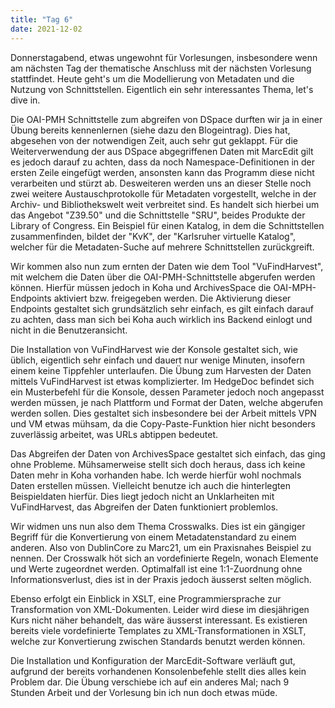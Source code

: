```yaml
---
title: "Tag 6"
date: 2021-12-02
---
```


Donnerstagabend, etwas ungewohnt für Vorlesungen, insbesondere wenn am nächsten Tag der thematische Anschluss mit der nächsten Vorlesung stattfindet. Heute geht's um die Modellierung von Metadaten und die Nutzung von Schnittstellen. Eigentlich ein sehr interessantes Thema, let's dive in. 

Die OAI-PMH Schnittstelle zum abgreifen von DSpace durften wir ja in einer Übung bereits kennenlernen (siehe dazu den Blogeintrag). Dies hat, abgesehen von der notwendigen Zeit, auch sehr gut geklappt. Für die Weiterverwendung der aus DSpace abgegriffenen Daten mit MarcEdit gilt es jedoch darauf zu achten, dass da noch Namespace-Definitionen in der ersten Zeile eingefügt werden, ansonsten kann das Programm diese nicht verarbeiten und stürzt ab. Desweiteren werden uns an dieser Stelle noch zwei weitere Austauschprotokolle für Metadaten vorgestellt, welche in der Archiv- und Bibliothekswelt weit verbreitet sind. Es handelt sich hierbei um das Angebot "Z39.50" und die Schnittstelle "SRU", beides Produkte der Library of Congress. Ein Beispiel für einen Katalog, in dem die Schnittstellen zusammenfinden, bildet der "KvK", der "Karlsruher virtuelle Katalog", welcher für die Metadaten-Suche auf mehrere Schnittstellen zurückgreift. 

Wir kommen also nun zum ernten der Daten wie dem Tool "VuFindHarvest", mit welchem die Daten über die OAI-PMH-Schnittstelle abgerufen werden können. Hierfür müssen jedoch in Koha und ArchivesSpace die OAI-MPH-Endpoints aktiviert bzw. freigegeben werden. Die Aktivierung dieser Endpoints gestaltet sich grundsätzlich sehr einfach, es gilt einfach darauf zu achten, dass man sich bei Koha auch wirklich ins Backend einlogt und nicht in die Benutzeransicht. 

Die Installation von VuFindHarvest wie der Konsole gestaltet sich, wie üblich, eigentlich sehr einfach und dauert nur wenige Minuten, insofern einem keine Tippfehler unterlaufen. Die Übung zum Harvesten der Daten mittels VuFindHarvest ist etwas komplizierter. Im HedgeDoc befindet sich ein Musterbefehl für die Konsole, dessen Parameter jedoch noch angepasst werden müssen, je nach Plattform und Format der Daten, welche abgerufen werden sollen. Dies gestaltet sich insbesondere bei der Arbeit mittels VPN und VM etwas mühsam, da die Copy-Paste-Funktion hier nicht besonders zuverlässig arbeitet, was URLs abtippen bedeutet. 

Das Abgreifen der Daten von ArchivesSpace gestaltet sich einfach, das ging ohne Probleme. Mühsamerweise stellt sich doch heraus, dass ich keine Daten mehr in Koha vorhanden habe. Ich werde hierfür wohl nochmals Daten erstellen müssen. Vielleicht benutze ich auch die hinterlegten Beispieldaten hierfür. Dies liegt jedoch nicht an Unklarheiten mit VuFindHarvest, das Abgreifen der Daten funktioniert problemlos. 

Wir widmen uns nun also dem Thema Crosswalks. Dies ist ein gängiger Begriff für die Konvertierung von einem Metadatenstandard zu einem anderen. Also von DublinCore zu Marc21, um ein Praxisnahes Beispiel zu nennen. Der Crosswalk höt sich an vordefinierte Regeln, wonach Elemente und Werte zugeordnet werden. Optimalfall ist eine 1:1-Zuordnung ohne Informationsverlust, dies ist in der Praxis jedoch äusserst selten möglich. 

Ebenso erfolgt ein Einblick in XSLT, eine Programmiersprache zur Transformation von XML-Dokumenten. Leider wird diese im diesjährigen Kurs nicht näher behandelt, das wäre äusserst interessant. Es existieren bereits viele vordefinierte Templates zu XML-Transformationen in XSLT, welche zur Konvertierung zwischen Standards benutzt werden können. 

Die Installation und Konfiguration der MarcEdit-Software verläuft gut, aufgrund der bereits vorhandenen Konsolenbefehle stellt dies alles kein Problem dar. Die Übung verschiebe ich auf ein anderes Mal; nach 9 Stunden Arbeit und der Vorlesung bin ich nun doch etwas müde.
